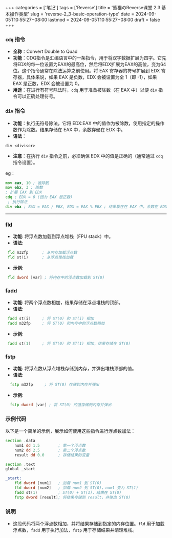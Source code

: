 ﻿+++
categories = ['笔记']
tags = ['Reverse']
title = '熊猫のReverse课堂 2.3 基本操作类型'
slug = 'reverse-2_3-basic-operation-type'
date = 2024-09-05T10:55:27+08:00
lastmod = 2024-09-05T10:55:27+08:00
draft = false
+++

### `cdq`  指令

-   **全称**：Convert Double to Quad
-   **功能**：CDQ指令是汇编语言中的一条指令，用于将双字数据扩展为四字。它先将EDX的每一位设置为EAX的最高位，然后将EDX扩展为EAX的高位，变为64位。这个指令通常在除法运算之前使用。将 EAX 寄存器的符号扩展到 EDX 寄存器，具体来说，如果 EAX 是负数，EDX 会被设置为全 1（即 -1），如果 EAX 是正数，EDX 会被设置为 0。
-   **用途**：在进行有符号除法时，`cdq`  用于准备被除数（在 EAX 中）以便 `div`  指令可以正确处理符号。

### `div`  指令

-   **功能**：执行无符号除法。它将 EDX:EAX 中的值作为被除数，使用指定的操作数作为除数。结果存储在 EAX 中，余数存储在 EDX 中。
-   **语法**：
    
   `div <divisor>` 
    
-   **注意**：在执行 `div`  指令之前，必须确保 EDX 中的值是正确的（通常通过 `cdq`  指令设置）。

eg：

``` asm
mov eax, 10 ; 被除数 
mov ebx, 3 ; 除数 
; 扩展 EAX 到 EDX 
cdq ; EDX = 0 (因为 EAX 是正数)
 ; 执行除法 
div ebx ; EAX = EAX / EBX, EDX = EAX % EBX ; 结果现在在 EAX 中，余数在 EDX 中
```
___

### fld
- **功能**: 将浮点数加载到浮点堆栈（FPU stack）中。
- **语法**:
 ``` asm
  fld m32fp      ; 从内存加载浮点数
  fld st(i)      ; 从浮点堆栈加载
 ```
- **示例**:
 ```asm
  fld dword [var] ; 将内存中的浮点数加载到 ST(0)
 ```

### fadd
- **功能**: 将两个浮点数相加，结果存储在浮点堆栈的顶部。
- **语法**:
 ``` asm
  fadd st(i)     ; 将 ST(0) 和 ST(i) 相加
  fadd m32fp     ; 将 ST(0) 和内存中的浮点数相加
 ```
- **示例**:
 ``` asm
  fadd st(1)     ; 将 ST(0) 和 ST(1) 相加，结果存储在 ST(0)
```

### fstp
- **功能**: 将浮点数从浮点堆栈存储到内存，并弹出堆栈顶部的值。
- **语法**:
``` asm
  fstp m32fp     ; 将 ST(0) 存储到内存并弹出
```
- **示例**:
``` asm
  fstp dword [var] ; 将 ST(0) 的值存储到内存并弹出
 ```

### 示例代码
以下是一个简单的示例，展示如何使用这些指令进行浮点数加法：
``` asm
section .data
    num1 dd 1.5        ; 第一个浮点数
    num2 dd 2.5        ; 第二个浮点数
    result dd 0.0      ; 存储结果的变量

section .text
global _start

_start:
    fld dword [num1]   ; 加载 num1 到 ST(0)
    fld dword [num2]   ; 加载 num2 到 ST(0)，num1 变为 ST(1)
    fadd st(1)         ; ST(0) + ST(1)，结果在 ST(0)
    fstp dword [result]; 将结果存储到 result，并弹出 ST(0)
```

### 说明
- 这段代码将两个浮点数相加，并将结果存储到指定的内存位置。`fld` 用于加载浮点数，`fadd` 用于执行加法，`fstp` 用于存储结果并清理堆栈。

